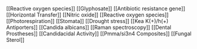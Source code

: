 [[Reactive oxygen species]]
[[Glyphosate]]
[[Antibiotic resistance gene]]
[[Horizontal Transfer]]
[[Nitric oxide]]
[[Reactive oxygen species]]
[[Photorespiration]]
[[Stomata]]
[[Drought stress]]
[[Kea K(+)/h(+) Antiporters]]
[[Candida albicans]]
[[Raman spectroscopy]]
[[Dental Prostheses]]
[[Candidacidal Activity]]
[[Pmma/si3n4 Composites]]
[[Fungal Sterol]]
